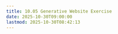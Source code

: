 ```yaml
---
title: 10.05 Generative Website Exercise
date: 2025-10-30T09:00:00
lastmod: 2025-10-30T08:42:13
---
```

